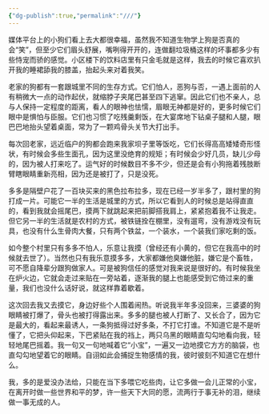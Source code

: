 ```yaml
---
{"dg-publish":true,"permalink":"///"}
---
```



媒体平台上的小狗们看上去大都很幸福，虽然我不知道生物学上狗是否真的会“笑”，但至少它们眉头舒展，嘴咧得开开的，连做翻垃圾桶这样的坏事都多少有些恃宠而骄的感觉。小区楼下的饮料店里有只金毛就是这样，我去的时候它喜欢扒开我的睡裙舔我的膝盖，抬起头来对着我笑。

老家的狗都有一套跟城里不同的生存方式。它们怕人，恶狗与否，一遇上面前的人有稍微大一点的动作起伏，就缩脖子夹尾巴甚至四下逃窜。因此它们也不亲人，总与人保持一定程度的距离，看人的眼神也怯懦，眉眼无神都是好的，更多时候它们眼中是惧怕与臣服。它们也习惯了吃残羹剩饭，在大宴席地下钻桌子腿和人腿，眼巴巴地抬头望着桌面，常为了一颗鸡骨头关节大打出手。

每次回老家，远近临户的狗都会跑来我家坝子里等饭吃，它们长得高高矮矮奇形怪状，有时候会多些生面孔，因为这里没绝育的规矩；有时候会少好几员，缺儿少母的，因为被人打来吃了。运气好的时候数目不多不少，但还是会有小狗拖着残肢断臂瞎眼睛重新亮相，因为还是被打了，只是没死。

多多是隔壁户花了一百块买来的黑色拉布拉多，现在已经一岁半多了，跟村里的狗打成一片。可能它一半的生活是城里的方式，所以它看到人的时候总是站得直直的，看到我就会摇尾巴，摸两下就跳起来把前脚搭我肩上，紧紧抱着我不让我走。但它另一半的生活就是农村的方式，被铁链拴在棚里，没有遛弯，没有游戏没有玩具，也没有什么生骨肉大餐，只有两个铁盆，一个装水，一个装我们家吃剩的饭。

如今整个村里只有多多不怕人，乐意让我摸（曾经还有小黄的，但它在我高中的时候就去世了）。当然也只有我乐意摸多多，大家都嫌他臭嫌他脏，嫌它是个畜牲，可不愿自降辈分跟狗做家人。可是被狗信任的感觉对我来说是很好的。有时候我坐在炉火边，它就会走过来贴在一旁站着，逐渐我的腿上也能感受到它倚过来的重量，我们也没什么话好说，就这样靠着歇着。

这次回去我又去摸它，身边好些个人围着闹热。听说我半年多没回来，三婆婆的狗眼睛被打爆了，骨头也被打得露出来。多多的腿也被人打断了、又长合了，因为它是最大的，看起来最诱人，一条狗抵得过好多条，不打它打谁。不知道它是不是听懂了，它把头仰起来，下巴紧贴在我的裆上，两只乌黑的眼睛直勾勾地看向我，轻轻地尾巴摇着。我一句又一句地喊着它“小宝”，一遍又一边地摸它方方的脑袋，也直勾勾地望着它的眼睛。自诩如此会捕捉生物感情的我，彼时彼刻不知道它在想什么。

我，多的是爱没办法给，只能在当下多喂它吃些肉，让它多做一会儿正常的小宝，在离开时做一些世界和平的梦，许一些天下大同的愿，流两行于事无补的泪，继续做一事无成的人。